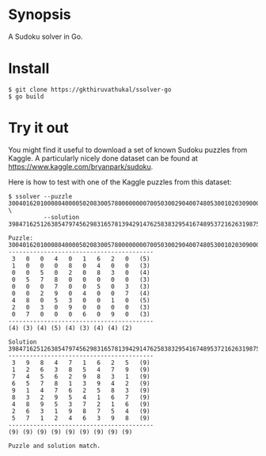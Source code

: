# Synopsis

A Sudoku solver in Go.

# Install

```
$ git clone https://gkthiruvathukal/ssolver-go
$ go build
```

# Try it out

You might find it useful to download a set of known Sudoku puzzles from Kaggle.
A particularly nicely done dataset can be found at https://www.kaggle.com/bryanpark/sudoku.

Here is how to test with one of the Kaggle puzzles from this dataset:

```
$ ssolver --puzzle 300401620100080400005020830057800000000700503002904007480530010203090000070006090  \
          --solution 398471625126385479745629831657813942914762583832954167489537216263198754571246398

Puzzle:
300401620100080400005020830057800000000700503002904007480530010203090000070006090
-----------------------------------------
 3   0   0   4   0   1   6   2   0   (5)
 1   0   0   0   8   0   4   0   0   (3)
 0   0   5   0   2   0   8   3   0   (4)
 0   5   7   8   0   0   0   0   0   (3)
 0   0   0   7   0   0   5   0   3   (3)
 0   0   2   9   0   4   0   0   7   (4)
 4   8   0   5   3   0   0   1   0   (5)
 2   0   3   0   9   0   0   0   0   (3)
 0   7   0   0   0   6   0   9   0   (3)
-----------------------------------------
(4) (3) (4) (5) (4) (3) (4) (4) (2)

Solution
398471625126385479745629831657813942914762583832954167489537216263198754571246398
-----------------------------------------
 3   9   8   4   7   1   6   2   5   (9)
 1   2   6   3   8   5   4   7   9   (9)
 7   4   5   6   2   9   8   3   1   (9)
 6   5   7   8   1   3   9   4   2   (9)
 9   1   4   7   6   2   5   8   3   (9)
 8   3   2   9   5   4   1   6   7   (9)
 4   8   9   5   3   7   2   1   6   (9)
 2   6   3   1   9   8   7   5   4   (9)
 5   7   1   2   4   6   3   9   8   (9)
-----------------------------------------
(9) (9) (9) (9) (9) (9) (9) (9) (9)

Puzzle and solution match.
```


